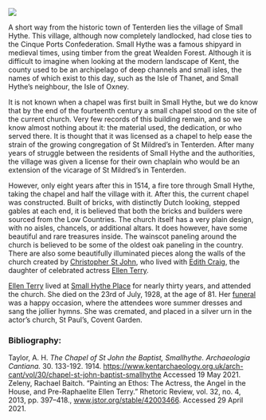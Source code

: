 <a href="https://juncture-digital.org"><img src="https://juncture-digital.org/images/ve-button.png"/></a>
<param author="Andrew Vincent" banner="/images/banners/19c.jpg" layout="vtl" title="St. John the Baptist, Small Hythe" ve-config/>

<param aliases="Tenterden" eid="Q614560" ve-entity/>
<param aliases="Cinque Ports" eid="Q748895" ve-entity/>
<param aliases="Isle of Oxney" eid="Q265523" ve-entity/>
<param aliases="Isle of Thanet" eid="Q590422" ve-entity/>

A short way from the historic town of Tenterden lies the village of Small Hythe.  This village, although now completely landlocked, had close ties to the Cinque Ports Confederation. Small Hythe was a famous shipyard in medieval times, using timber from the great Wealden Forest. Although it is difficult to imagine when looking at the modern landscape of Kent, the county used to be an archipelago of deep channels and small isles, the names of which exist to this day, such as the Isle of Thanet, and Small Hythe’s neighbour, the Isle of Oxney. 
<param ve-image-v2 manifest="https://iiif.juncture-digital.org/wc:St_John_the_Baptist_Church%2C_Small_Hythe%2C_Kent_-_geograph.org.uk_-_957959.jpg/manifest.json">
 
It is not known when a chapel was first built in Small Hythe, but we do know that by the end of the fourteenth century a small chapel stood on the site of the current church. Very few records of this building remain, and so we know almost nothing about it: the material used, the dedication, or who served there. It is thought that it was licensed as a chapel to help ease the strain of the growing congregation of St Mildred’s in Tenterden. After many years of struggle between the residents of Small Hythe and the authorities, the village was given a license for their own chaplain who would be an extension of the vicarage of St Mildred’s in Tenterden. 
<param attribution="Andrew Vincent" label="The view of the church from the south east. Note the stepped gables and heavy buttressing" url="https://stor.artstor.org/stor/62da9026-fd94-40de-9f54-ad63696fdc9e" ve-image/>
 
However, only eight years after this in 1514, a fire tore through Small Hythe, taking the chapel and half the village with it. After this, the current chapel was constructed. Built of bricks, with distinctly Dutch looking, stepped gables at each end, it is believed that both the bricks and builders were sourced from the Low Countries. The church itself has a very plain design, with no aisles, chancels, or additional altars. It does however, have some beautiful and rare treasures inside. The wainscot paneling around the church is believed to be some of the oldest oak paneling in the country. There are also some beautifully illuminated pieces along the walls of the church created by [Christopher St John](/20c/20c-st-john-biography), who lived with [Edith Craig](/20c/20c-craig-biography), the daughter of celebrated actress [Ellen Terry](/20c/20c-terry-biography). 
<param attribution="Andrew Vincent" label="The view of the chancel screen and wainscotting from the high altar. Note how plain the carving is from this side of the screen, when viewed from the other side, it is highly decorative" url="https://stor.artstor.org/stor/68c5b8c3-5fec-4cab-893b-5edf940aa5a7" ve-image/>

[Ellen Terry](/20c/20c-terry-biography) lived at [Small Hythe Place](https://www.nationaltrust.org.uk/smallhythe-place) for nearly thirty years, and attended the church. She died on the 23rd of July, 1928, at the age of 81. Her [funeral](/20c/20c-terry-funeral) was a happy occasion, where the attendees wore summer dresses and sang the jollier hymns. She was cremated, and placed in a silver urn in the actor’s church, St Paul’s, Covent Garden.
<param label="Ellen Terry as Imogen" url="https://stor.artstor.org/stor/29dd64d3-531b-479f-b993-f0fc7c206cef" ve-image/>

### Bibliography:

Taylor, A. H. _The Chapel of St John the Baptist, Smallhythe. Archaeologia Cantiana._ 30. 133-192. 1914. https://www.kentarchaeology.org.uk/arch-cant/vol/30/chapel-st-john-baptist-smallhythe Accessed 19 May 2021.   
Zeleny, Rachael Baitch. “Painting an Ethos: The Actress, the Angel in the House, and Pre-Raphaelite Ellen Terry.” Rhetoric Review, vol. 32, no. 4, 2013, pp. 397–418., www.jstor.org/stable/42003466. Accessed 29 April 2021.   
<param attribution="Andrew Vincent" label="The view of the church from the west, showing the entrance and porch, as well as the figure of St John the Baptist set into a niche above the west window" url="https://stor.artstor.org/stor/e1a56162-96fa-4e4c-af51-a481569d773c" ve-image/>
